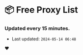 # :package: Free Proxy List
### Updated every 15 minutes.

- Last updated: `2024-05-14 06:48`

:heart:
